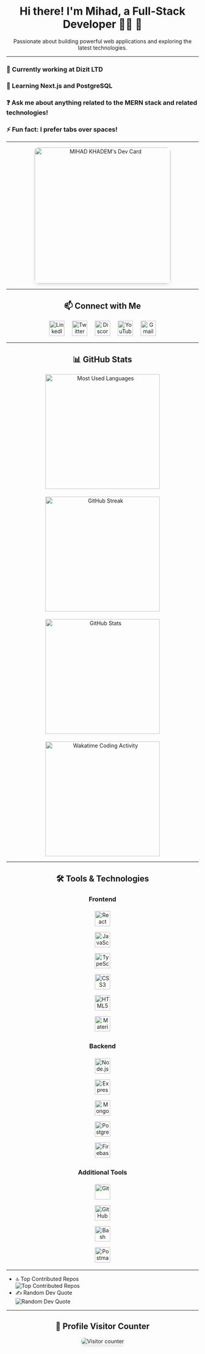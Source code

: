 <!-- Introduction Section -->
<h1 align="center">Hi there! I'm Mihad, a Full-Stack Developer 👨‍💻 🚀</h1>
<p align="center">Passionate about building powerful web applications and exploring the latest technologies.</p>

---

<!-- Current Projects and Learning -->
### 🔭 Currently working at Dizit LTD
### 🌱 Learning Next.js and PostgreSQL
### ❓ Ask me about anything related to the MERN stack and related technologies!
### ⚡ Fun fact: I prefer tabs over spaces!

---

<!-- Daily Dev Card -->
<div align="center">
  <a href="https://app.daily.dev/mihad_mohammad">
    <img src="https://api.daily.dev/devcards/v2/9m2R7EZwgLAj6eO91q1DU.png?type=default&r=feo" width="356" alt="MIHAD KHADEM's Dev Card" style="border-radius: 10px; box-shadow: 0 4px 8px rgba(0,0,0,0.1);" />
  </a>
</div>

---

<!-- Social Media Icons -->
<h2 align="center">📫 Connect with Me</h2>
<p align="center">
  <a href="https://linkedin.com/in/mihad-khadem"><img src="https://raw.githubusercontent.com/maurodesouza/profile-readme-generator/master/src/assets/icons/social/linkedin/default.svg" width="40" alt="LinkedIn" style="margin: 0 8px;" /></a>
  <a href="https://twitter.com/mihad_khadem"><img src="https://raw.githubusercontent.com/maurodesouza/profile-readme-generator/master/src/assets/icons/social/twitter/default.svg" width="40" alt="Twitter" style="margin: 0 8px;" /></a>
  <a href="https://discord.gg/yourprofile"><img src="https://raw.githubusercontent.com/maurodesouza/profile-readme-generator/master/src/assets/icons/social/discord/default.svg" width="40" alt="Discord" style="margin: 0 8px;" /></a>
  <a href="https://youtube.com/mihad-khadem"><img src="https://raw.githubusercontent.com/maurodesouza/profile-readme-generator/master/src/assets/icons/social/youtube/default.svg" width="40" alt="YouTube" style="margin: 0 8px;" /></a>
  <a href="mailto:mihad.k@example.com"><img src="https://raw.githubusercontent.com/maurodesouza/profile-readme-generator/master/src/assets/icons/social/gmail/default.svg" width="40" alt="Gmail" style="margin: 0 8px;" /></a>
</p>

---

<!-- GitHub Stats and Contributions -->
<h2 align="center">📊 GitHub Stats</h2>
<div align="center" style="display: flex; flex-wrap: wrap; gap: 20px; justify-content: center; align-items: center;">
  <img src="https://github-readme-stats.vercel.app/api/top-langs?username=mihad-khadem&locale=en&layout=compact&card_width=300&langs_count=5&theme=dracula&hide_border=true" width="300" alt="Most Used Languages" />
  <img src="https://streak-stats.demolab.com?user=mihad-khadem&theme=dracula&hide_border=true" width="300" alt="GitHub Streak" />
  <img src="https://github-readme-stats.vercel.app/api?username=mihad-khadem&show_icons=true&theme=dracula&include_all_commits=true&hide_border=true" width="300" alt="GitHub Stats" />
  <a href="https://wakatime.com"><img src="https://github-readme-stats.vercel.app/api/wakatime?username=mihad_khadem&theme=dracula" width="300" alt="Wakatime Coding Activity" /></a>
</div>

---

<!-- Tools & Technologies Section -->
<h2 align="center">🛠 Tools & Technologies</h2>
<div align="center">

  <!-- Frontend Tools -->
  <h3>Frontend</h3>
  <div style="display: flex; flex-direction: column; align-items: center; gap: 5px;">
    <img src="https://cdn.jsdelivr.net/gh/devicons/devicon/icons/react/react-original.svg" height="40" alt="React" style="margin: 5px;" />
    <img src="https://cdn.jsdelivr.net/gh/devicons/devicon/icons/javascript/javascript-original.svg" height="40" alt="JavaScript" style="margin: 5px;" />
    <img src="https://cdn.jsdelivr.net/gh/devicons/devicon/icons/typescript/typescript-original.svg" height="40" alt="TypeScript" style="margin: 5px;" />
    <img src="https://cdn.jsdelivr.net/gh/devicons/devicon/icons/css3/css3-original.svg" height="40" alt="CSS3" style="margin: 5px;" />
    <img src="https://cdn.jsdelivr.net/gh/devicons/devicon/icons/html5/html5-original.svg" height="40" alt="HTML5" style="margin: 5px;" />
    <img src="https://cdn.jsdelivr.net/gh/devicons/devicon/icons/materialui/materialui-original.svg" height="40" alt="Material UI" style="margin: 5px;" />
  </div>

  <!-- Backend Tools -->
  <h3>Backend</h3>
  <div style="display: flex; flex-direction: column; align-items: center; gap: 5px;">
    <img src="https://cdn.jsdelivr.net/gh/devicons/devicon/icons/nodejs/nodejs-original.svg" height="40" alt="Node.js" style="margin: 5px;" />
    <img src="https://cdn.jsdelivr.net/gh/devicons/devicon/icons/express/express-original.svg" height="40" alt="Express" style="margin: 5px;" />
    <img src="https://cdn.jsdelivr.net/gh/devicons/devicon/icons/mongodb/mongodb-original.svg" height="40" alt="MongoDB" style="margin: 5px;" />
    <img src="https://cdn.jsdelivr.net/gh/devicons/devicon/icons/postgresql/postgresql-original.svg" height="40" alt="PostgreSQL" style="margin: 5px;" />
    <img src="https://cdn.jsdelivr.net/gh/devicons/devicon/icons/firebase/firebase-plain.svg" height="40" alt="Firebase" style="margin: 5px;" />
  </div>

  <!-- Additional Tools -->
  <h3>Additional Tools</h3>
  <div style="display: flex; flex-direction: column; align-items: center; gap: 5px;">
    <img src="https://cdn.jsdelivr.net/gh/devicons/devicon/icons/git/git-original.svg" height="40" alt="Git" style="margin: 5px;" />
    <img src="https://cdn.jsdelivr.net/gh/devicons/devicon/icons/github/github-original.svg" height="40" alt="GitHub" style="margin: 5px;" />
    <img src="https://cdn.jsdelivr.net/gh/devicons/devicon/icons/bash/bash-original.svg" height="40" alt="Bash" style="margin: 5px;" />
    <img src="https://cdn.jsdelivr.net/gh/devicons/devicon/icons/postman/postman-original.svg" height="40" alt="Postman" style="margin: 5px;" />
  </div>

</div>

---


- 🔝 Top Contributed Repos  
  ![Top Contributed Repos](https://github-contributor-stats.vercel.app/api?username=mihad-khadem&limit=5&theme=transparent&combine_all_yearly_contributions=true)
- ✍️ Random Dev Quote  
  ![Random Dev Quote](https://quotes-github-readme.vercel.app/api?type=horizontal&theme=gruvbox)
---

<!-- Visitor Counter -->
<div align="center" style="margin: 20px 0;">
  <h2>👀 Profile Visitor Counter</h2>
  <img src="https://profile-counter.glitch.me/mihad-khadem/count.svg?" alt="Visitor counter" style="border-radius: 8px; box-shadow: 0 4px 8px rgba(0,0,0,0.1);" />
</div>
